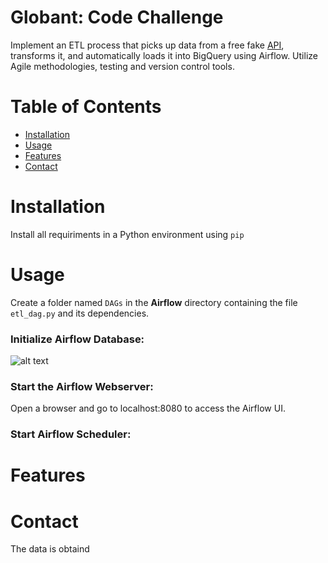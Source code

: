 # Globant: Code Challenge  

Implement an ETL process that picks up data from a free fake [API](https://jsonplaceholder.typicode.com/), transforms it, and automatically loads it into BigQuery using Airflow. Utilize Agile methodologies, testing and version control tools.

# Table of Contents
- [Installation](#Installation)
- [Usage](#usage)
- [Features](#Features)
- [Contact](#Contact)

# Installation

Install all requiriments in a Python environment  using `pip`

# Usage

Create a folder named `DAGs` in the  **Airflow** directory containing the file `etl_dag.py` and its dependencies.

### Initialize Airflow Database:

![alt text](http://url/to/img.png)

### Start the Airflow Webserver:

Open a browser and go to localhost:8080 to access the Airflow UI.

### Start Airflow Scheduler:




# Features

# Contact

​The data is obtaind
    
